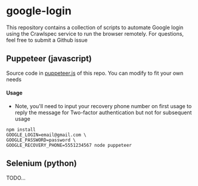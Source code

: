 # google-login

This repository contains a collection of scripts to automate Google login using the Crawlspec service to run the browser remotely. For questions, feel free to submit a Github issue

## Puppeteer (javascript)

Source code in [puppeteer.js](https://github.com/crawlspec/google-login/blob/main/puppeteer.js) of this repo. You can modify to fit your own needs

#### Usage

* Note, you'll need to input your recovery phone number on first usage to reply the message for Two-factor authentication but not for subsequent usage

```
npm install
GOOGLE_LOGIN=email@gmail.com \
GOOGLE_PASSWORD=password \
GOOGLE_RECOVERY_PHONE=5551234567 node puppeteer
```


## Selenium (python)

TODO...
